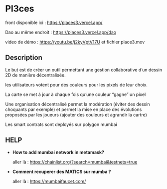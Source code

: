 # Pl3ces

front disponible ici : https://places3.vercel.app/

Dao au même endroit : https://places3.vercel.app/dao

video de démo : https://youtu.be/j2kyVptV17U et fichier place3.mov

## Description
Le but est de créer un outil permettant une gestion collaborative d’un dessin 2D de manière décentralisée. 

les utilisateurs votent pour des couleurs pour les pixels de leur choix. 

La carte se met à jour à chaque fois qu’une couleur “gagne” un pixel

Une organisation décentralisé permet la modération (éviter des dessin choquants par exemple) et permet la mise en place des évolutions proposées par les joueurs (ajouter des couleurs et agrandir la cartre)

Les smart contrats sont deployés sur polygon mumbai 


## HELP 

- __How to add mumbai network in metamask?__

  aller là  : https://chainlist.org/?search=mumbai&testnets=true 

- __Comment recuperer des MATICS sur mumba ?__

  aller là  : https://mumbaifaucet.com/